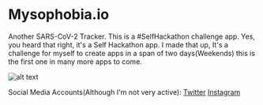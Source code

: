 # Mysophobia.io

Another SARS-CoV-2 Tracker. This is a #SelfHackathon challenge app. Yes, you heard that right, it's a Self Hackathon app. I made that up, It's a challenge for myself to create apps in a span of two days(Weekends) this is the first one in many more apps to come.

![alt text](https://i.ibb.co/L0Q6xxn/Show-Case-MYSO-01.png)

Social Media Accounts(Although I'm not very active):
[Twitter](https://www.twitter.com/lorenzoids)
[Instagram](https://www.instagram.com/lrnzojanmar)
